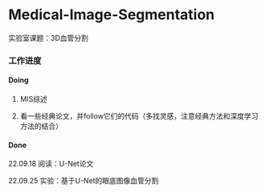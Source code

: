 # Medical-Image-Segmentation

实验室课题：3D血管分割



### 工作进度

#### Doing

1. MIS综述

2. 看一些经典论文，并follow它们的代码（多找灵感，注意经典方法和深度学习方法的结合）

#### Done

22.09.18	阅读：U-Net论文

22.09.25	实验：基于U-Net的眼底图像血管分割

